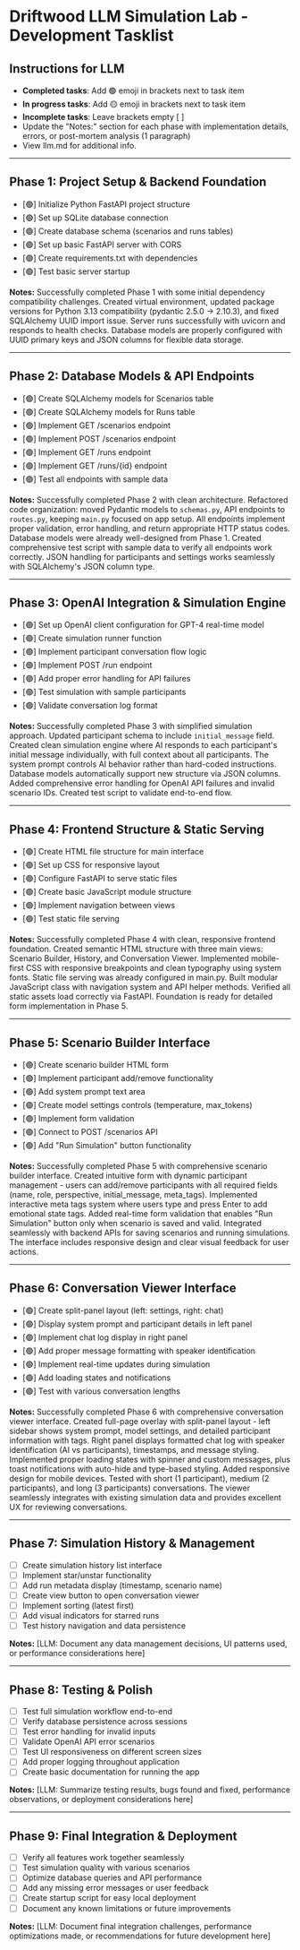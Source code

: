 # Driftwood LLM Simulation Lab - Development Tasklist

## Instructions for LLM
- **Completed tasks**: Add 🟢 emoji in brackets next to task item
- **In progress tasks**: Add 🟡 emoji in brackets next to task item  
- **Incomplete tasks**: Leave brackets empty [ ]
- Update the "Notes:" section for each phase with implementation details, errors, or post-mortem analysis (1 paragraph)
- View llm.md for additional info. 

---

## Phase 1: Project Setup & Backend Foundation
- [🟢] Initialize Python FastAPI project structure
- [🟢] Set up SQLite database connection
- [🟢] Create database schema (scenarios and runs tables)
- [🟢] Set up basic FastAPI server with CORS
- [🟢] Create requirements.txt with dependencies
- [🟢] Test basic server startup

**Notes:** Successfully completed Phase 1 with some initial dependency compatibility challenges. Created virtual environment, updated package versions for Python 3.13 compatibility (pydantic 2.5.0 → 2.10.3), and fixed SQLAlchemy UUID import issue. Server runs successfully with uvicorn and responds to health checks. Database models are properly configured with UUID primary keys and JSON columns for flexible data storage.

---

## Phase 2: Database Models & API Endpoints
- [🟢] Create SQLAlchemy models for Scenarios table
- [🟢] Create SQLAlchemy models for Runs table
- [🟢] Implement GET /scenarios endpoint
- [🟢] Implement POST /scenarios endpoint
- [🟢] Implement GET /runs endpoint
- [🟢] Implement GET /runs/{id} endpoint
- [🟢] Test all endpoints with sample data

**Notes:** Successfully completed Phase 2 with clean architecture. Refactored code organization: moved Pydantic models to `schemas.py`, API endpoints to `routes.py`, keeping `main.py` focused on app setup. All endpoints implement proper validation, error handling, and return appropriate HTTP status codes. Database models were already well-designed from Phase 1. Created comprehensive test script with sample data to verify all endpoints work correctly. JSON handling for participants and settings works seamlessly with SQLAlchemy's JSON column type.

---

## Phase 3: OpenAI Integration & Simulation Engine
- [🟢] Set up OpenAI client configuration for GPT-4 real-time model
- [🟢] Create simulation runner function
- [🟢] Implement participant conversation flow logic
- [🟢] Implement POST /run endpoint
- [🟢] Add proper error handling for API failures
- [🟢] Test simulation with sample participants
- [🟢] Validate conversation log format

**Notes:** Successfully completed Phase 3 with simplified simulation approach. Updated participant schema to include `initial_message` field. Created clean simulation engine where AI responds to each participant's initial message individually, with full context about all participants. The system prompt controls AI behavior rather than hard-coded instructions. Database models automatically support new structure via JSON columns. Added comprehensive error handling for OpenAI API failures and invalid scenario IDs. Created test script to validate end-to-end flow.

---

## Phase 4: Frontend Structure & Static Serving
- [🟢] Create HTML file structure for main interface
- [🟢] Set up CSS for responsive layout
- [🟢] Configure FastAPI to serve static files
- [🟢] Create basic JavaScript module structure
- [🟢] Implement navigation between views
- [🟢] Test static file serving

**Notes:** Successfully completed Phase 4 with clean, responsive frontend foundation. Created semantic HTML structure with three main views: Scenario Builder, History, and Conversation Viewer. Implemented mobile-first CSS with responsive breakpoints and clean typography using system fonts. Static file serving was already configured in main.py. Built modular JavaScript class with navigation system and API helper methods. Verified all static assets load correctly via FastAPI. Foundation is ready for detailed form implementation in Phase 5.

---

## Phase 5: Scenario Builder Interface
- [🟢] Create scenario builder HTML form
- [🟢] Implement participant add/remove functionality
- [🟢] Add system prompt text area
- [🟢] Create model settings controls (temperature, max_tokens)
- [🟢] Implement form validation
- [🟢] Connect to POST /scenarios API
- [🟢] Add "Run Simulation" button functionality

**Notes:** Successfully completed Phase 5 with comprehensive scenario builder interface. Created intuitive form with dynamic participant management - users can add/remove participants with all required fields (name, role, perspective, initial_message, meta_tags). Implemented interactive meta tags system where users type and press Enter to add emotional state tags. Added real-time form validation that enables "Run Simulation" button only when scenario is saved and valid. Integrated seamlessly with backend APIs for saving scenarios and running simulations. The interface includes responsive design and clear visual feedback for user actions.

---

## Phase 6: Conversation Viewer Interface
- [🟢] Create split-panel layout (left: settings, right: chat)
- [🟢] Display system prompt and participant details in left panel
- [🟢] Implement chat log display in right panel
- [🟢] Add proper message formatting with speaker identification
- [🟢] Implement real-time updates during simulation
- [🟢] Add loading states and notifications
- [🟢] Test with various conversation lengths

**Notes:** Successfully completed Phase 6 with comprehensive conversation viewer interface. Created full-page overlay with split-panel layout - left sidebar shows system prompt, model settings, and detailed participant information with tags. Right panel displays formatted chat log with speaker identification (AI vs participants), timestamps, and message styling. Implemented proper loading states with spinner and custom messages, plus toast notifications with auto-hide and type-based styling. Added responsive design for mobile devices. Tested with short (1 participant), medium (2 participants), and long (3 participants) conversations. The viewer seamlessly integrates with existing simulation data and provides excellent UX for reviewing conversations.

---

## Phase 7: Simulation History & Management
- [ ] Create simulation history list interface
- [ ] Implement star/unstar functionality
- [ ] Add run metadata display (timestamp, scenario name)
- [ ] Create view button to open conversation viewer
- [ ] Implement sorting (latest first)
- [ ] Add visual indicators for starred runs
- [ ] Test history navigation and data persistence

**Notes:** [LLM: Document any data management decisions, UI patterns used, or performance considerations here]

---

## Phase 8: Testing & Polish
- [ ] Test full simulation workflow end-to-end
- [ ] Verify database persistence across sessions
- [ ] Test error handling for invalid inputs
- [ ] Validate OpenAI API error scenarios
- [ ] Test UI responsiveness on different screen sizes
- [ ] Add proper logging throughout application
- [ ] Create basic documentation for running the app

**Notes:** [LLM: Summarize testing results, bugs found and fixed, performance observations, or deployment considerations here]

---

## Phase 9: Final Integration & Deployment
- [ ] Verify all features work together seamlessly
- [ ] Test simulation quality with various scenarios
- [ ] Optimize database queries and API performance
- [ ] Add any missing error messages or user feedback
- [ ] Create startup script for easy local deployment
- [ ] Document any known limitations or future improvements

**Notes:** [LLM: Document final integration challenges, performance optimizations made, or recommendations for future development here]